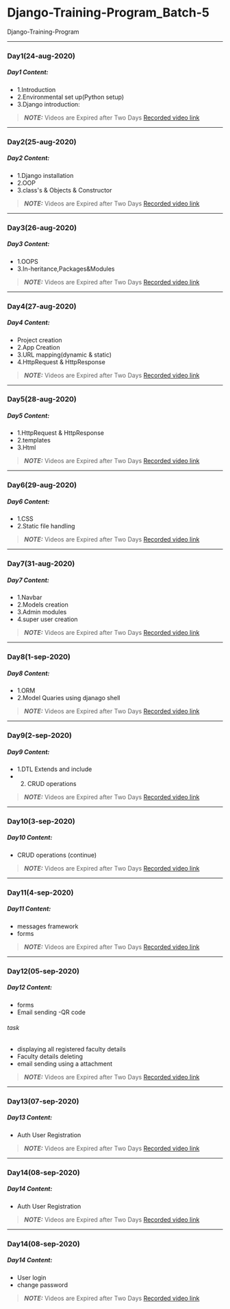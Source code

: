 # Django-Training-Program_Batch-5
Django-Training-Program
_____
### Day1(24-aug-2020)
##### Day1 Content:

- 1.Introduction 
- 2.Environmental set up(Python setup)
- 3.Django introduction:

> **_NOTE:_** Videos are Expired after Two Days
[Recorded video link](https://transcripts.gotomeeting.com/#/s/0f130d5ea2a5968cf4f4ef0d0852562fd917ec835045a68c7becf549b02c8f0d)

_____
### Day2(25-aug-2020)
##### Day2 Content:

- 1.Django installation
- 2.OOP
- 3.class's & Objects & Constructor

> **_NOTE:_** Videos are Expired after Two Days
[Recorded video link](https://transcripts.gotomeeting.com/#/s/ddb4eea41220400ac23b77053b1b5561d08917f5a2decf0b64fc4e714141d508)

_____
### Day3(26-aug-2020)
##### Day3 Content:

- 1.OOPS
- 3.In-heritance,Packages&Modules

> **_NOTE:_** Videos are Expired after Two Days
[Recorded video link](https://transcripts.gotomeeting.com/#/s/635d9c774eccbacb5271eb9fcfd07b069cb61654231ade216203dfb66386dcc7)

_____
### Day4(27-aug-2020)
##### Day4 Content:

- Project creation
- 2.App Creation 
- 3.URL mapping(dynamic & static)
- 4.HttpRequest & HttpResponse

> **_NOTE:_** Videos are Expired after Two Days
[Recorded video link](https://transcripts.gotomeeting.com/#/s/1a98a821a62fb0588e33bf99f5d40f21f433f56a3d1762836895633cca594fcd)

_____
### Day5(28-aug-2020)
##### Day5 Content:

- 1.HttpRequest & HttpResponse
- 2.templates
- 3.Html

> **_NOTE:_** Videos are Expired after Two Days
[Recorded video link](https://transcripts.gotomeeting.com/#/s/1f190d7eb1a8365f8e7a73598e36bf9da1e46e50625d1b3083f9a6758d037b7d)

_____
### Day6(29-aug-2020)
##### Day6 Content:

- 1.CSS
- 2.Static file handling

> **_NOTE:_** Videos are Expired after Two Days
[Recorded video link](https://transcripts.gotomeeting.com/#/s/92eb3a1621152d6aa2f5b40f8cc356b04a611ebe4e96cf367b4bd9bef2e4a2c9)

_____
### Day7(31-aug-2020)
##### Day7 Content:

- 1.Navbar
- 2.Models creation
- 3.Admin modules
- 4.super user creation

> **_NOTE:_** Videos are Expired after Two Days
[Recorded video link](https://transcripts.gotomeeting.com/#/s/d824a55eddec4211cbc9427374538b4d6e5453d925ea985d9cb308615f3ccce9)

_____
### Day8(1-sep-2020)
##### Day8 Content:

- 1.ORM
- 2.Model Quaries using djanago shell

> **_NOTE:_** Videos are Expired after Two Days
[Recorded video link](https://transcripts.gotomeeting.com/#/s/bd81b531c6b5526d819127d82b335737384fbf91ed4caf25a59b9f50a5de18d6)


_____
### Day9(2-sep-2020)
##### Day9 Content:

- 1.DTL Extends and include
- 2. CRUD operations

> **_NOTE:_** Videos are Expired after Two Days
[Recorded video link](https://transcripts.gotomeeting.com/#/s/9720ccd8c36344f2d4273b81c1a41e6b71d933e1a212e82fecb134608a915809)

_____
### Day10(3-sep-2020)
##### Day10 Content:
- CRUD operations (continue)
> **_NOTE:_** Videos are Expired after Two Days
[Recorded video link](https://transcripts.gotomeeting.com/#/s/f82c8775a7c0bd7e5abf0974d7d725a83e82bb04a6310083de0626f994277a9e)

_____
### Day11(4-sep-2020)
##### Day11 Content:
- messages framework
- forms
> **_NOTE:_** Videos are Expired after Two Days
[Recorded video link](https://transcripts.gotomeeting.com/#/s/9fb72bdf49b957c1c4b0974cf574f3077735d83e3b7cecf43bba53fb8de38854)

______
### Day12(05-sep-2020)
##### Day12 Content:
- forms
- Email sending
-QR code

###### task
- displaying all registered faculty details 
- Faculty details deleting 
- email sending using a attachment
> **_NOTE:_** Videos are Expired after Two Days
[Recorded video link](https://transcripts.gotomeeting.com/#/s/94f5397de2d75cd687a8258f14ff5a4b790fb6bb2b21a5c20e1fdd408bfab3cf)

______
### Day13(07-sep-2020)
##### Day13 Content:
- Auth User Registration
> **_NOTE:_** Videos are Expired after Two Days
[Recorded video link](https://transcripts.gotomeeting.com/#/s/19be83ab667006abd865d6f8fda9412d46aefadd417cc59fa383782475c2c99c)

______
### Day14(08-sep-2020)
##### Day14 Content:
- Auth User Registration
> **_NOTE:_** Videos are Expired after Two Days
[Recorded video link](https://transcripts.gotomeeting.com/#/s/3da658cc245c723301d6db6dfb7126aafdd15d648e66873efc8c02c9868c17da)

______
### Day14(08-sep-2020)
##### Day14 Content:
- User login 
- change password
> **_NOTE:_** Videos are Expired after Two Days
[Recorded video link](https://transcripts.gotomeeting.com/#/s/ccd302a128ce349f5063050f34570b4c6dd6348de87b0bbe88f7a8157901b64a)

